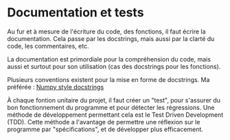 # Documentation et tests

Au fur et à mesure de l'écriture du code, des fonctions, il faut écrire la documentation. Cela passe par les docstrings, mais aussi par la clarté du code, les commentaires, etc.

La documentation est primordiale pour la compréhension du code, mais aussi et surtout pour son utilisation (cas des docstrings pour les fonctions).

Plusieurs conventions existent pour la mise en forme de docstrings. Ma préférée : [Numpy style docstrings](https://numpydoc.readthedocs.io/en/latest/format.html)

À chaque fontion unitaire du projet, il faut créer un "test", pour s'assurer du bon fonctionnement du programme et pour détecter les régressions. Une méthode de développement permettant cela est le Test Driven Development (TDD). Cette méthode a l'avantage de permettre une réflexion sur le programme par "spécifications", et de développer plus efficacement.

